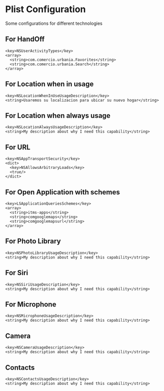 # Plist Configuration

Some configurations for different technologies

## For HandOff ##
```
<key>NSUserActivityTypes</key>
<array>
  <string>com.comercio.urbania.Favorites</string>
  <string>com.comercio.urbania.Search</string>
</array>
```
## For Location when in usage  ##
```
<key>NSLocationWhenInUseUsageDescription</key>
<string>Usaremos su localizacion para ubicar su nuevo hogar</string>
```
## For Location when always usage ##
```
<key>NSLocationAlwaysUsageDescription</key>
<string>My description about why I need this capability</string>
```
## For URL ##
```
<key>NSAppTransportSecurity</key>
<dict>
  <key>NSAllowsArbitraryLoads</key>
  <true/>
</dict>
```
## For Open Application with schemes ##
```
<key>LSApplicationQueriesSchemes</key>
<array>
  <string>itms-apps</string>
  <string>comgooglemaps</string>
  <string>comgooglemapsurl</string>
</array>
```
## For Photo Library ##
```
<key>NSPhotoLibraryUsageDescription</key>
<string>My description about why I need this capability</string>
```
## For Siri ##
```
<key>NSSiriUsageDescription</key>
<string>My description about why I need this capability</string>
```
## For Microphone ##
```
<key>NSMicrophoneUsageDescription</key>
<string>My description about why I need this capability</string>
```
## Camera ##
```
<key>NSCameraUsageDescription</key>
<string>My description about why I need this capability</string>
```
## Contacts ##
```
<key>NSContactsUsageDescription</key>
<string>My description about why I need this capability</string>
```
